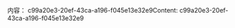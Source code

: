 <span data-ttu-id="cbc66-101">内容： c99a20e3-20ef-43ca-a196-f045e13e32e9</span><span class="sxs-lookup"><span data-stu-id="cbc66-101">Content: c99a20e3-20ef-43ca-a196-f045e13e32e9</span></span>